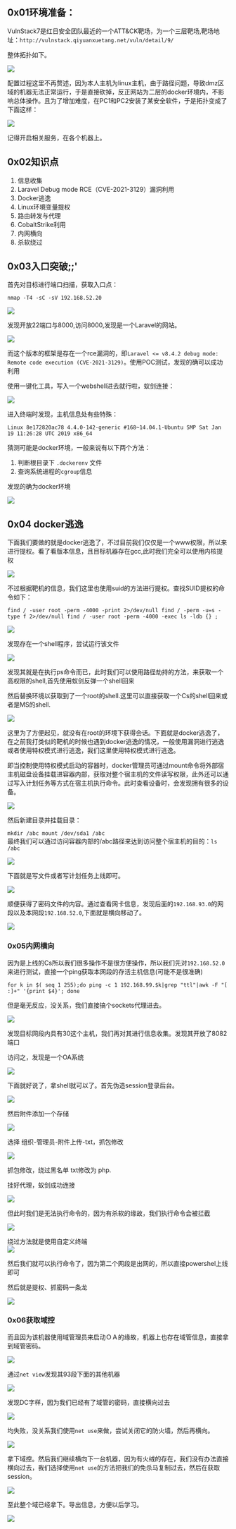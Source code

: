 0x01环境准备：
---------

VulnStack7是红日安全团队最近的一个ATT&amp;CK靶场，为一个三层靶场,靶场地址：`http://vulnstack.qiyuanxuetang.net/vuln/detail/9/`

整体拓扑如下。

![](https://shs3.b.qianxin.com/butian_public/ffc7bbea7f52fda7e73669eb0434fc700.jpg)

配置过程这里不再赘述，因为本人主机为linux主机，由于路径问题，导致dmz区域的机器无法正常运行，于是直接砍掉，反正网站为二层的docker环境内，不影响总体操作。且为了增加难度，在PC1和PC2安装了某安全软件，于是拓扑变成了下面这样：

![](https://shs3.b.qianxin.com/butian_public/f610c048f8f21c12515cbb126bcf7cab0.jpg)

记得开启相关服务，在各个机器上。

0x02知识点
-------

1. 信息收集
2. Laravel Debug mode RCE（CVE-2021-3129）漏洞利用
3. Docker逃逸
4. Linux环境变量提权
5. 路由转发与代理
6. CobaltStrike利用
7. 内网横向
8. 杀软绕过

0x03入口突破;;'
-----------

首先对目标进行端口扫描，获取入口点：

`nmap -T4 -sC -sV 192.168.52.20`

![](https://shs3.b.qianxin.com/butian_public/f45848d43b1ed360fb6fbf0f596d15f84.jpg)

发现开放22端口与8000,访问8000,发现是一个Laravel的网站。

![](https://shs3.b.qianxin.com/butian_public/fd3ea1387217ae4fe2e0bed271fb96b38.jpg)

而这个版本的框架是存在一个rce漏洞的，即`Laravel <= v8.4.2 debug mode: Remote code execution (CVE-2021-3129)`。使用POC测试，发现的确可以成功利用

使用一键化工具，写入一个webshell进去就行啦，蚁剑连接：

![](https://shs3.b.qianxin.com/butian_public/fdfc844846a140298e8eeb20c1dca9c89.jpg)

进入终端时发现，主机信息处有些特殊：

`Linux 8e172820ac78 4.4.0-142-generic #168~14.04.1-Ubuntu SMP Sat Jan 19 11:26:28 UTC 2019 x86_64`

猜测可能是docker环境，一般来说有以下两个方法：

1. 判断根目录下 `.dockerenv` 文件
2. 查询系统进程的`cgroup`信息

发现的确为docker环境

![](https://shs3.b.qianxin.com/butian_public/fc923c6fe290a32ca14ff4febaa090ca9.jpg)

0x04 docker逃逸
-------------

下面我们要做的就是docker逃逸了，不过目前我们仅仅是一个www权限，所以来进行提权。看了看版本信息，且目标机器存在gcc,此时我们完全可以使用内核提权

![](https://shs3.b.qianxin.com/butian_public/f758f573e05d4f17d1651b473d58aca1a.jpg)

不过根据靶机的信息，我们这里也使用suid的方法进行提权。查找SUID提权的命令如下：

`find / -user root -perm -4000 -print 2>/dev/null find / -perm -u=s -type f 2>/dev/null find / -user root -perm -4000 -exec ls -ldb {} ;`

![](https://shs3.b.qianxin.com/butian_public/f0c2a0efee35ad2092afdef2deef9686f.jpg)

发现存在一个shell程序，尝试运行该文件

![](https://shs3.b.qianxin.com/butian_public/f8e6e69f5aded42fb398f3ac4868171dc.jpg)

发现其就是在执行ps命令而已，此时我们可以使用路径劫持的方法，来获取一个高权限的shell,首先使用蚁剑反弹一个shell回来

然后替换环境以获取到了一个root的shell.这里可以直接获取一个Cs的shell回来或者是MS的shell.

![](https://shs3.b.qianxin.com/butian_public/f46aa0cd84b1f8888d81fa59e60f90cfa.jpg)

这里为了方便起见，就没有在root的环境下获得会话。下面就是docker逃逸了，在之前我打类似的靶机的时候也遇到docker逃逸的情况，一般使用漏洞进行逃逸或者使用特权模式进行逃逸，我们这里使用特权模式进行逃逸。

即当控制使用特权模式启动的容器时，docker管理员可通过mount命令将外部宿主机磁盘设备挂载进容器内部，获取对整个宿主机的文件读写权限，此外还可以通过写入计划任务等方式在宿主机执行命令。此时查看设备时，会发现拥有很多的设备。

![](https://shs3.b.qianxin.com/butian_public/f369b03822f0c10e40417d07a40074b7a.jpg)

然后新建目录并挂载目录：

`mkdir /abc mount /dev/sda1 /abc`  
最终我们可以通过访问容器内部的/abc路径来达到访问整个宿主机的目的：`ls /abc`

![](https://shs3.b.qianxin.com/butian_public/f01d23f1490c68d858ec581d7c5e492a9.jpg)

下面就是写文件或者写计划任务上线即可。

![](https://shs3.b.qianxin.com/butian_public/fa687b27d84ced7c29d634c1df44f4f0b.jpg)

顺便获得了密码文件的内容。通过查看网卡信息，发现后面的`192.168.93.0`的网段以及本网段`192.168.52.0`,下面就是横向移动了。

![](https://shs3.b.qianxin.com/butian_public/fb75446e3890862292fbb10528c4cfe32.jpg)

### 0x05内网横向

因为是上线的Cs所以我们很多操作不是很方便操作，所以我们先对`192.168.52.0`来进行测试，直接一个ping获取本网段的存活主机信息(可能不是很准确)

`for k in $( seq 1 255);do ping -c 1 192.168.99.$k|grep "ttl"|awk -F "[ :]+" '{print $4}'; done`

但是毫无反应，没关系，我们直接搞个sockets代理进去。

![](https://shs3.b.qianxin.com/butian_public/fccb0294315bf7508f78f8c3d5a899eb6.jpg)

发现目标网段内具有30这个主机，我们再对其进行信息收集。发现其开放了8082端口

访问之，发现是一个OA系统

![](https://shs3.b.qianxin.com/butian_public/fcd250f4dbdad15bab841603daae6eba2.jpg)

下面就好说了，拿shell就可以了。首先伪造session登录后台。

![](https://shs3.b.qianxin.com/butian_public/fa1939fa8b911b70223a83822f22e1b0f.jpg)

然后附件添加一个存储

![](https://shs3.b.qianxin.com/butian_public/fee6e2f21873ef68e395e2dcae1dbfb6e.jpg)

选择 组织-管理员-附件上传-txt，抓包修改

![](https://shs3.b.qianxin.com/butian_public/f3bc00de90e87ceba13ba89fd3ac878b4.jpg)

抓包修改，绕过黑名单 txt修改为 php.

挂好代理，蚁剑成功连接

![](https://shs3.b.qianxin.com/butian_public/fd02af0370a5965979a058b4ebaa4197b.jpg)

但此时我们是无法执行命令的，因为有杀软的缘故，我们执行命令会被拦截

![](https://shs3.b.qianxin.com/butian_public/fee6f61b0004345dcfcca889de8477662.jpg)

绕过方法就是使用自定义终端  
![](https://shs3.b.qianxin.com/butian_public/fc5942456daa30a22c9df309c0547c55d.jpg)

然后我们就可以执行命令了，因为第二个网段是出网的，所以直接powershel上线即可

然后就是提权、抓密码一条龙

![](https://shs3.b.qianxin.com/butian_public/f31fc04108a9a86e4c5f335918d9b69d9.jpg)

### 0x06获取域控

而且因为该机器使用域管理员来启动ＯＡ的缘故，机器上也存在域管信息，直接拿到域管密码。

![](https://shs3.b.qianxin.com/butian_public/f3a0c43e957c7ec9eba02028795b81392.jpg)

通过`net view`发现其93段下面的其他机器

![](https://shs3.b.qianxin.com/butian_public/f208866a45e4b75b51c4d49dfd1ee3663.jpg)

发现DC字样，因为我们已经有了域管的密码，直接横向过去

![](https://shs3.b.qianxin.com/butian_public/fdcba7606bca60dbeffa0723b37d7980c.jpg)

均失败，没关系我们使用`net use`来做，尝试关闭它的防火墙，然后再横向。

![](https://shs3.b.qianxin.com/butian_public/f942989bbc757de930507d0d63b3c8c2c.jpg)

拿下域控。然后我们继续横向下一台机器，因为有火绒的存在，我们没有办法直接横向过去，我们选择使用`net use`的方法把我们的免杀马复制过去，然后在获取session。

![](https://shs3.b.qianxin.com/butian_public/fd4ed642601da9ef2ffb07fb132e9d9d4.jpg)

至此整个域已经拿下。导出信息，方便以后学习。

![](https://shs3.b.qianxin.com/butian_public/f20817d74ea9375909f49a73350fd6d29.jpg)